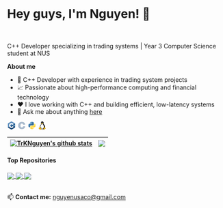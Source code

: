 # Hey guys, I'm Nguyen! 👋

<br />

C++ Developer specializing in trading systems | Year 3 Computer Science student at NUS

**About me**
- 💼 C++ Developer with experience in trading system projects
- 📈 Passionate about high-performance computing and financial technology
- ❤️ I love working with C++ and building efficient, low-latency systems
- 💬 Ask me about anything [here](https://github.com/TrKNguyen/TrKNguyen/issues)

<code><img height="20" alt="cplusplus" src="https://raw.githubusercontent.com/github/explore/80688e429a7d4ef2fca1e82350fe8e3517d3494d/topics/cpp/cpp.png"></code>
<code><img height="20" alt="c" src="https://raw.githubusercontent.com/github/explore/80688e429a7d4ef2fca1e82350fe8e3517d3494d/topics/c/c.png"></code>
<code><img height="20" alt="python" src="https://raw.githubusercontent.com/github/explore/80688e429a7d4ef2fca1e82350fe8e3517d3494d/topics/python/python.png"></code>
<code><img height="20" alt="linux" src="https://raw.githubusercontent.com/github/explore/80688e429a7d4ef2fca1e82350fe8e3517d3494d/topics/linux/linux.png"></code>

| <a href="https://github.com/TrKNguyen/github-readme-stats"><img align="center" src="https://github-readme-stats.vercel.app/api?username=TrKNguyen&show_icons=true&include_all_commits=true&theme=buefy&hide_border=true" alt="TrKNguyen's github stats" /></a> | <a href="https://github.com/TrKNguyen/github-readme-stats"><img align="center" src="https://github-readme-stats.vercel.app/api/top-langs/?username=TrKNguyen&layout=compact&theme=buefy&hide_border=true" /></a> |
| ------------- | ------------- |

#### Top Repositories

<a href="https://github.com/TrKNguyen/Cpp-LL">
  <img align="center" src="https://github-readme-stats.vercel.app/api/pin/?username=TrKNguyen&repo=Cpp-LL&theme=buefy" />
</a>

<a href="https://github.com/TrKNguyen/ParallelVirusDetection-CUDA">
  <img align="center" src="https://github-readme-stats.vercel.app/api/pin/?username=TrKNguyen&repo=ParallelVirusDetection-CUDA&theme=buefy" />
</a>

<a href="https://github.com/TrKNguyen/ParallelParticleSimulation-OMP">
  <img align="center" src="https://github-readme-stats.vercel.app/api/pin/?username=TrKNguyen&repo=ParallelParticleSimulation-OMP&theme=buefy" />
</a>

<br />
<br />

📫 **Contact me:** nguyenusaco@gmail.com
